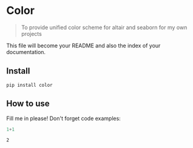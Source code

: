 # Color
> To provide unified color scheme for altair and seaborn for my own projects


This file will become your README and also the index of your documentation.

## Install

`pip install color`

## How to use

Fill me in please! Don't forget code examples:

```python
1+1
```




    2


